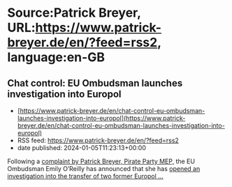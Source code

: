 # Source:Patrick Breyer, URL:https://www.patrick-breyer.de/en/?feed=rss2, language:en-GB

## Chat control: EU Ombudsman launches investigation into Europol
 - [https://www.patrick-breyer.de/en/chat-control-eu-ombudsman-launches-investigation-into-europol](https://www.patrick-breyer.de/en/chat-control-eu-ombudsman-launches-investigation-into-europol)
 - RSS feed: https://www.patrick-breyer.de/en/?feed=rss2
 - date published: 2024-01-05T11:23:13+00:00

<p>Following a <a href="https://nextcloud.pp-eu.eu/index.php/s/sRiy45KrJ6p2ftX">complaint by Patrick Breyer, Pirate Party MEP,</a> the EU Ombudsman Emily O&#8217;Reilly has announced that she has <a href="https://www.patrick-breyer.de/wp-content/uploads/2023/12/INFO_202302091_20231220_155106.pdf">opened an investigation into the transfer of two former Europol <span>…</span></a></p>

